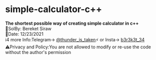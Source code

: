 # simple-calculator-c++
<b>The shortest possible way of creating simple calculator in c++</b> </br>
💭SolBy: Bereket Siraw </br>
📅Date: 12/23/2021 </br>
ℹ️4 more Info:Telegram-> <a href="https://t.me/thunder_is_taken">@thunder_is_taken</a>⚡️ or Insta-> <a href="https://www.instagram.com/b3r3k3t_34/"> b3r3k3t_34</a></br>
⚠️Privacy and Policy:You are not allowed to modify or re-use the code without the author's permission</br>
